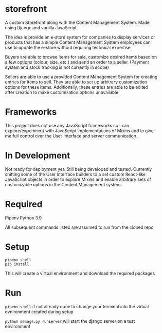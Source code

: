 # storefront
A custom Storefront along with the Content Management System. 
Made using Django and vanilla JavaScript.

The idea is provide an e-store system for companies to display services or products that has a simple Content Management System employees can use to update the e-store without requiring technical expertise.

Buyers are able to browse items for sale, customize desired items based on a few options (colour, size, etc.) and send an order to a seller. (Payment system and stock tracking is not currently in scope)

Sellers are able to use a provided Content Management System for creating entries for items to sell. They are able to set up arbitrary customization options for these items. Additionally, these entries are able to be edited after creation to make customization options unavailable

# Frameworks
This project does not use any JavaScript frameworks so I can explore/experiment with JavaScript implementations of Mixins and to give me full control over the User Interface and server communication.

# In Development
Not ready for deployment yet. Still being developed and tested. Currently shifting some of the User Interface builders to a set custom React-like JavaScript objects in order to explore Mixins and enable arbitrary sets of customizable options in the Content Management system. 

# Required 
Pipenv
Python 3.9

All subsequent commands listed are assumed to run from the cloned repo

# Setup

```
pipenv shell
pip install
```

This will create a virtual environment and download the required packages

# Run
`pipenv shell` if not already done to change your terminal into the virtual evnironment created during setup

`python manage.py runserver` will start the django server on a test environment
